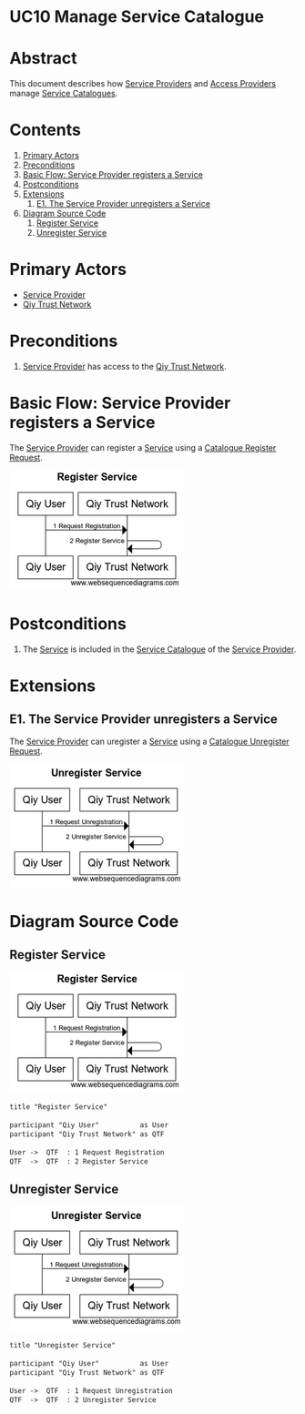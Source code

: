 # UC10 Manage Service Catalogue


# Abstract

This document describes how [Service Providers](../Definitions.md#service-provider) and [Access Providers](../Definitions.md#access-provider) manage [Service Catalogues](../Definitions.md#service-catalogue).


# Contents


1. [Primary Actors](#primary-actors)
1. [Preconditions](#preconditions)
1. [Basic Flow: Service Provider registers a Service](#basic-flow-service-provider-registers-a-service)
1. [Postconditions](#postconditions)
1. [Extensions](#extensions)
	1. [E1. The Service Provider unregisters a Service](#e1-the-service-provider-unregisters-a-service)
1. [Diagram Source Code](#diagram-source-code)
	1. [Register Service](#register-service)
	1. [Unregister Service](#unregister-service)


# Primary Actors

* [Service Provider](../Definitions.md#service-provider)
* [Qiy Trust Network](../Definitions.md#qiy-trust-network)


# Preconditions

1. [Service Provider](../Definitions.md#service-provider) has access to the [Qiy Trust Network](../Definitions.md#qiy-trust-network).


# Basic Flow: Service Provider registers a Service

The [Service Provider](../Definitions.md#service-provider) can register a [Service](../Definitions.md#service) using a [Catalogue Register Request](../Definitions.md#catalogue-register-request).

![Register Service](../images/Register_Service_-_UC10.png)


# Postconditions

1. The [Service](../Definitions.md#service) is included in the [Service Catalogue](../Definitions.md#service-catalogue) of the [Service Provider](../Definitions.md#service-provider).


# Extensions

## E1. The Service Provider unregisters a Service

The [Service Provider](../Definitions.md#service-provider) can uregister a [Service](../Definitions.md#service) using a [Catalogue Unregister Request](../Definitions.md#catalogue-unregister-request).

![Unregister Service](../images/Unregister_Service_-_UC10.png)


# Diagram Source Code

## Register Service

![Register Service](../images/Register_Service_-_UC10.png)

```
title "Register Service"

participant "Qiy User"          as User
participant "Qiy Trust Network" as QTF

User ->  QTF  : 1 Request Registration
QTF  ->  QTF  : 2 Register Service
```

## Unregister Service

![Unregister Service](../images/Unregister_Service_-_UC10.png)

```
title "Unregister Service"

participant "Qiy User"          as User
participant "Qiy Trust Network" as QTF

User ->  QTF  : 1 Request Unregistration
QTF  ->  QTF  : 2 Unregister Service
```

